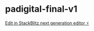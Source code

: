 # padigital-final-v1

[Edit in StackBlitz next generation editor ⚡️](https://stackblitz.com/~/github.com/dwhale69/padigital-final-v1)